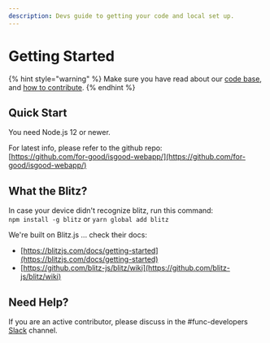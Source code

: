 ```yaml
---
description: Devs guide to getting your code and local set up.
---
```


# Getting Started

{% hint style="warning" %}
Make sure you have read about our [code base](../community/contributing.md#overview-of-our-codebase), and [how to contribute](../community/contributing.md#first-things-first).
{% endhint %}

## Quick Start

You need Node.js 12 or newer.

For latest info, please refer to the github repo:  
[https://github.com/for-good/isgood-webapp/](https://github.com/for-good/isgood-webapp/)

## What the Blitz?

In case your device didn't recognize blitz, run this command:  
`npm install -g blitz` or `yarn global add blitz`

We're built on Blitz.js ... check their docs: 

* [https://blitzjs.com/docs/getting-started](https://blitzjs.com/docs/getting-started)
* [https://github.com/blitz-js/blitz/wiki](https://github.com/blitz-js/blitz/wiki)

## Need Help?

If you are an active contributor, please discuss in the \#func-developers [Slack](https://isgood.slack.com/archives/C01APTAPVT7) channel.

